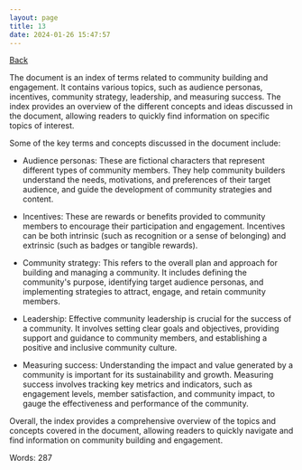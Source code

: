 ```yaml
---
layout: page
title: 13
date: 2024-01-26 15:47:57
---
```


[Back](./)


The document is an index of terms related to community building and engagement. It contains various topics, such as audience personas, incentives, community strategy, leadership, and measuring success. The index provides an overview of the different concepts and ideas discussed in the document, allowing readers to quickly find information on specific topics of interest.

Some of the key terms and concepts discussed in the document include:

- Audience personas: These are fictional characters that represent different types of community members. They help community builders understand the needs, motivations, and preferences of their target audience, and guide the development of community strategies and content.

- Incentives: These are rewards or benefits provided to community members to encourage their participation and engagement. Incentives can be both intrinsic (such as recognition or a sense of belonging) and extrinsic (such as badges or tangible rewards).

- Community strategy: This refers to the overall plan and approach for building and managing a community. It includes defining the community's purpose, identifying target audience personas, and implementing strategies to attract, engage, and retain community members.

- Leadership: Effective community leadership is crucial for the success of a community. It involves setting clear goals and objectives, providing support and guidance to community members, and establishing a positive and inclusive community culture.

- Measuring success: Understanding the impact and value generated by a community is important for its sustainability and growth. Measuring success involves tracking key metrics and indicators, such as engagement levels, member satisfaction, and community impact, to gauge the effectiveness and performance of the community.

Overall, the index provides a comprehensive overview of the topics and concepts covered in the document, allowing readers to quickly navigate and find information on community building and engagement.

Words: 287